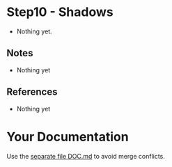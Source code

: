 # Step10 - Shadows
* Nothing yet.

## Notes
* Nothing yet

## References
* Nothing yet

# Your Documentation
Use the [separate file DOC.md](DOC.md) to avoid merge conflicts.
